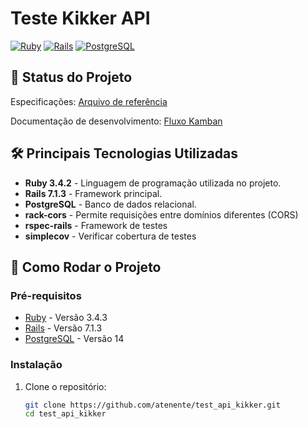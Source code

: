 # Teste Kikker API

[![Ruby](https://img.shields.io/badge/Ruby-v3.4.3-red)](https://www.ruby-lang.org/pt/downloads/)
[![Rails](https://img.shields.io/badge/Rails-v7.1-red)](https://rubyonrails.org/)
[![PostgreSQL](https://img.shields.io/badge/PostgreSQL-v14-blue)](https://www.postgresql.org/)

## 🚧 Status do Projeto

Especificações:
[Arquivo de referência](https://docs.google.com/document/d/1l9iYKMIyJ8DL8-dnkPiMIEdNkfMORlRvWrYpxzkCo9I/edit?tab=t.0#heading=h.35ylukesiwyo)

Documentação de desenvolvimento:
[Fluxo Kamban](https://github.com/users/atenente/projects/7)

## 🛠️ Principais Tecnologias Utilizadas
- **Ruby 3.4.2** - Linguagem de programação utilizada no projeto.
- **Rails 7.1.3** - Framework principal.
- **PostgreSQL** - Banco de dados relacional.
- **rack-cors** - Permite requisições entre domínios diferentes (CORS)
- **rspec-rails** - Framework de testes
- **simplecov** - Verificar cobertura de testes

## 🚀 Como Rodar o Projeto

### Pré-requisitos

- [Ruby](https://www.ruby-lang.org/pt/downloads/) - Versão 3.4.3
- [Rails](https://rubygems.org/gems/rails/versions/7.1.3) - Versão 7.1.3
- [PostgreSQL](https://www.postgresql.org/download/) - Versão 14

### Instalação

1. Clone o repositório:

   ```bash
   git clone https://github.com/atenente/test_api_kikker.git
   cd test_api_kikker
